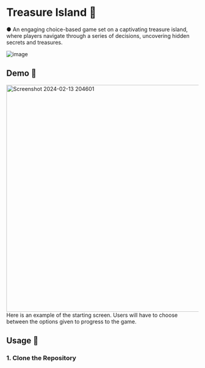# Treasure Island 🚣

●	An engaging choice-based game set on a captivating treasure island, where players navigate through a series of decisions, uncovering hidden secrets and treasures.

![image](https://media4.giphy.com/media/epfAoo1Re8VCzqP9Dy/200w.gif?cid=6c09b952pa2acwnqhdkhgn6cgpy485qqq43kic3irhuv2uvs&ep=v1_videos_search&rid=200w.gif&ct=v)

## Demo 🎯

<img width="595" alt="Screenshot 2024-02-13 204601" src="https://github.com/DDhartanto/Treasure-Island-Game/assets/130509435/10412ad2-141f-42d7-aa26-2ddf247eef95">
Here is an example of the starting screen. Users will have to choose between the options given to progress to the game. 

## Usage 🚀
### 1. Clone the Repository
```
